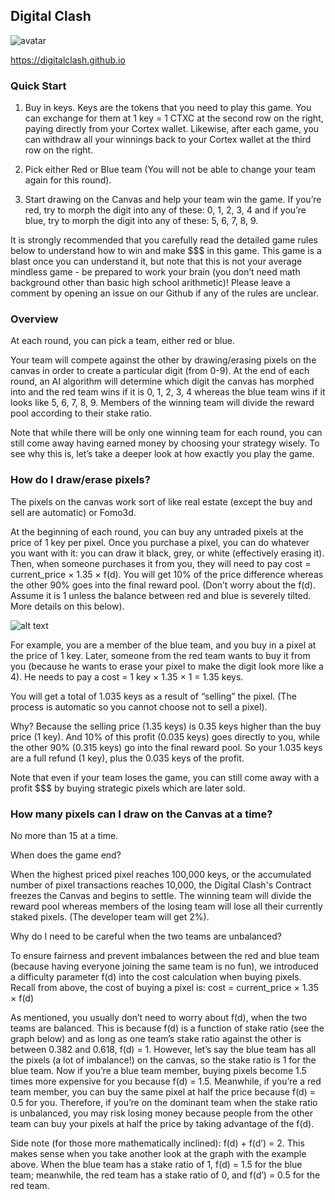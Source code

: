 ## Digital Clash
![avatar](https://digitalclash.github.io/img/title.b9dccb23.png)

https://digitalclash.github.io

### Quick Start

1. Buy in keys. Keys are the tokens that you need to play this game. You can exchange for them at 1 key = 1 CTXC at the second row on the right, paying directly from your Cortex wallet. Likewise, after each game, you can withdraw all your winnings back to your Cortex wallet at the third row on the right.

2. Pick either Red or Blue team (You will not be able to change your team again for this round).

3. Start drawing on the Canvas and help your team win the game. If you’re red, try to morph the digit into any of these: 0, 1, 2, 3, 4 and if you’re blue, try to morph the digit into any of these: 5, 6, 7, 8, 9.

It is strongly recommended that you carefully read the detailed game rules below to understand how to win and make $$$ in this game. This game is a blast once you can understand it, but note that this is not your average mindless game - be prepared to work your brain (you don’t need math background other than basic high school arithmetic)! Please leave a comment by opening an issue on our Github if any of the rules are unclear. 

### Overview

At each round, you can pick a team, either red or blue. 

Your team will compete against the other by drawing/erasing pixels on the canvas in order to create a particular digit (from 0-9). At the end of each round, an AI algorithm will determine which digit the canvas has morphed into and the red team wins if it is 0, 1, 2, 3, 4 whereas the blue team wins if it looks like 5, 6, 7, 8, 9. Members of the winning team will divide the reward pool according to their stake ratio. 

Note that while there will be only one winning team for each round, you can still come away having earned money by choosing your strategy wisely. To see why this is, let’s take a deeper look at how exactly you play the game.

### How do I draw/erase pixels?

The pixels on the canvas work sort of like real estate (except the buy and sell are automatic) or Fomo3d. 

At the beginning of each round, you can buy any untraded pixels at the price of 1 key per pixel. Once you purchase a pixel, you can do whatever you want with it: you can draw it black, grey, or white (effectively erasing it). Then, when someone purchases it from you, they will need to pay cost = current_price × 1.35 × f(d). You will get 10% of the price difference whereas the other 90% goes into the final reward pool. (Don’t worry about the f(d). Assume it is 1 unless the balance between red and blue is severely tilted. More details on this below).

![alt text](https://digitalclash.github.io/img/func.ae20b03c.jpg)

For example, you are a member of the blue team, and you buy in a pixel at the price of 1 key. Later, someone from the red team wants to buy it from you (because he wants to erase your pixel to make the digit look more like a 4). He needs to pay a cost = 1 key × 1.35 × 1 = 1.35 keys. 

You will get a total of 1.035 keys as a result of “selling” the pixel. (The process is automatic so you cannot choose not to sell a pixel).

Why? Because the selling price (1.35 keys) is 0.35 keys higher than the buy price (1 key). And 10% of this profit (0.035 keys) goes directly to you, while the other 90% (0.315 keys) go into the final reward pool. So your 1.035 keys are a full refund (1 key), plus the 0.035 keys of the profit. 

Note that even if your team loses the game, you can still come away with a profit $$$ by buying strategic pixels which are later sold. 


### How many pixels can I draw on the Canvas at a time?

No more than 15 at a time.

When does the game end? 

When the highest priced pixel reaches 100,000 keys, or the accumulated number of pixel transactions reaches 10,000, the Digital Clash's Contract freezes the Canvas and begins to settle. The winning team will divide the reward pool whereas members of the losing team will lose all their currently staked pixels. (The developer team will get 2%).

Why do I need to be careful when the two teams are unbalanced? 

To ensure fairness and prevent imbalances between the red and blue team (because having everyone joining the same team is no fun), we introduced a difficulty parameter f(d) into the cost calculation when buying pixels. Recall from above, the cost of buying a pixel is: cost = current_price × 1.35 × f(d)

As mentioned, you usually don’t need to worry about f(d), when the two teams are balanced. This is because f(d) is a function of stake ratio (see the graph below) and as long as one team’s stake ratio against the other is between 0.382 and 0.618, f(d) = 1. However, let’s say the blue team has all the pixels (a lot of imbalance!) on the canvas, so the stake ratio is 1 for the blue team. Now if you’re a blue team member, buying pixels become 1.5 times more expensive for you because f(d) = 1.5. Meanwhile, if you’re a red team member, you can buy the same pixel at half the price because f(d) = 0.5 for you. Therefore, if you’re on the dominant team when the stake ratio is unbalanced, you may risk losing money because people from the other team can buy your pixels at half the price by taking advantage of the f(d).

Side note (for those more mathematically inclined): f(d) + f(d’) = 2. This makes sense when you take another look at the graph with the example above. When the blue team has a stake ratio of 1, f(d) = 1.5 for the blue team; meanwhile, the red team has a stake ratio of 0, and f(d’) = 0.5 for the red team. 
